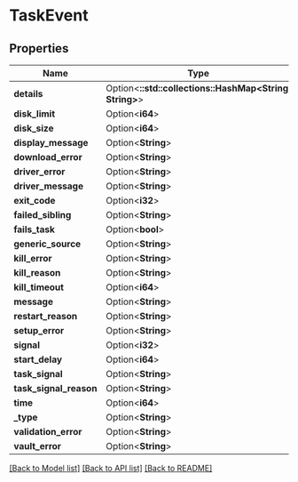 # TaskEvent

## Properties

Name | Type | Description | Notes
------------ | ------------- | ------------- | -------------
**details** | Option<**::std::collections::HashMap<String, String>**> |  | [optional]
**disk_limit** | Option<**i64**> |  | [optional]
**disk_size** | Option<**i64**> |  | [optional]
**display_message** | Option<**String**> |  | [optional]
**download_error** | Option<**String**> |  | [optional]
**driver_error** | Option<**String**> |  | [optional]
**driver_message** | Option<**String**> |  | [optional]
**exit_code** | Option<**i32**> |  | [optional]
**failed_sibling** | Option<**String**> |  | [optional]
**fails_task** | Option<**bool**> |  | [optional]
**generic_source** | Option<**String**> |  | [optional]
**kill_error** | Option<**String**> |  | [optional]
**kill_reason** | Option<**String**> |  | [optional]
**kill_timeout** | Option<**i64**> |  | [optional]
**message** | Option<**String**> |  | [optional]
**restart_reason** | Option<**String**> |  | [optional]
**setup_error** | Option<**String**> |  | [optional]
**signal** | Option<**i32**> |  | [optional]
**start_delay** | Option<**i64**> |  | [optional]
**task_signal** | Option<**String**> |  | [optional]
**task_signal_reason** | Option<**String**> |  | [optional]
**time** | Option<**i64**> |  | [optional]
**_type** | Option<**String**> |  | [optional]
**validation_error** | Option<**String**> |  | [optional]
**vault_error** | Option<**String**> |  | [optional]

[[Back to Model list]](../README.md#documentation-for-models) [[Back to API list]](../README.md#documentation-for-api-endpoints) [[Back to README]](../README.md)


